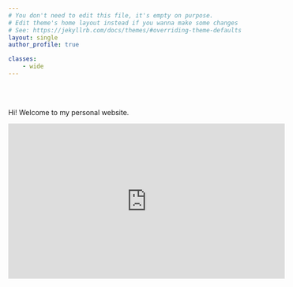 ```yaml
---
# You don't need to edit this file, it's empty on purpose.
# Edit theme's home layout instead if you wanna make some changes
# See: https://jekyllrb.com/docs/themes/#overriding-theme-defaults
layout: single
author_profile: true

classes:
    - wide
---
```

<br><br>

Hi! Welcome to my personal website. 

<iframe width="560" height="315" src="https://www.youtube.com/embed/NTIa28b7xrw" frameborder="0" allow="accelerometer; autoplay; encrypted-media; gyroscope; picture-in-picture" allowfullscreen></iframe>